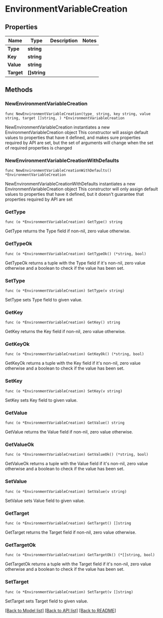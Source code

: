 # EnvironmentVariableCreation

## Properties

Name | Type | Description | Notes
------------ | ------------- | ------------- | -------------
**Type** | **string** |  | 
**Key** | **string** |  | 
**Value** | **string** |  | 
**Target** | **[]string** |  | 

## Methods

### NewEnvironmentVariableCreation

`func NewEnvironmentVariableCreation(type_ string, key string, value string, target []string, ) *EnvironmentVariableCreation`

NewEnvironmentVariableCreation instantiates a new EnvironmentVariableCreation object
This constructor will assign default values to properties that have it defined,
and makes sure properties required by API are set, but the set of arguments
will change when the set of required properties is changed

### NewEnvironmentVariableCreationWithDefaults

`func NewEnvironmentVariableCreationWithDefaults() *EnvironmentVariableCreation`

NewEnvironmentVariableCreationWithDefaults instantiates a new EnvironmentVariableCreation object
This constructor will only assign default values to properties that have it defined,
but it doesn't guarantee that properties required by API are set

### GetType

`func (o *EnvironmentVariableCreation) GetType() string`

GetType returns the Type field if non-nil, zero value otherwise.

### GetTypeOk

`func (o *EnvironmentVariableCreation) GetTypeOk() (*string, bool)`

GetTypeOk returns a tuple with the Type field if it's non-nil, zero value otherwise
and a boolean to check if the value has been set.

### SetType

`func (o *EnvironmentVariableCreation) SetType(v string)`

SetType sets Type field to given value.


### GetKey

`func (o *EnvironmentVariableCreation) GetKey() string`

GetKey returns the Key field if non-nil, zero value otherwise.

### GetKeyOk

`func (o *EnvironmentVariableCreation) GetKeyOk() (*string, bool)`

GetKeyOk returns a tuple with the Key field if it's non-nil, zero value otherwise
and a boolean to check if the value has been set.

### SetKey

`func (o *EnvironmentVariableCreation) SetKey(v string)`

SetKey sets Key field to given value.


### GetValue

`func (o *EnvironmentVariableCreation) GetValue() string`

GetValue returns the Value field if non-nil, zero value otherwise.

### GetValueOk

`func (o *EnvironmentVariableCreation) GetValueOk() (*string, bool)`

GetValueOk returns a tuple with the Value field if it's non-nil, zero value otherwise
and a boolean to check if the value has been set.

### SetValue

`func (o *EnvironmentVariableCreation) SetValue(v string)`

SetValue sets Value field to given value.


### GetTarget

`func (o *EnvironmentVariableCreation) GetTarget() []string`

GetTarget returns the Target field if non-nil, zero value otherwise.

### GetTargetOk

`func (o *EnvironmentVariableCreation) GetTargetOk() (*[]string, bool)`

GetTargetOk returns a tuple with the Target field if it's non-nil, zero value otherwise
and a boolean to check if the value has been set.

### SetTarget

`func (o *EnvironmentVariableCreation) SetTarget(v []string)`

SetTarget sets Target field to given value.



[[Back to Model list]](../README.md#documentation-for-models) [[Back to API list]](../README.md#documentation-for-api-endpoints) [[Back to README]](../README.md)


